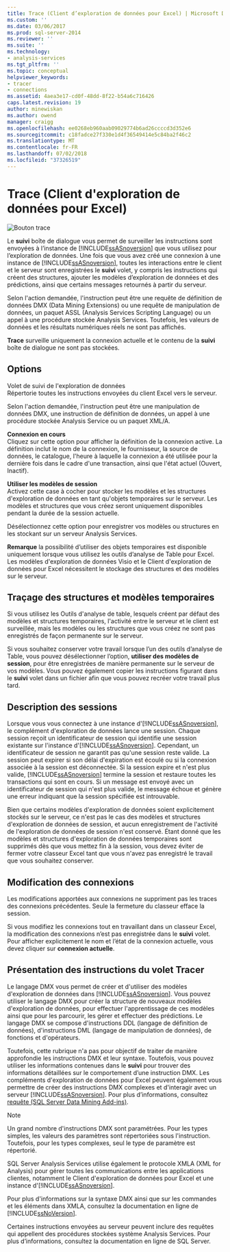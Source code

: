 ```yaml
---
title: Trace (Client d’exploration de données pour Excel) | Microsoft Docs
ms.custom: ''
ms.date: 03/06/2017
ms.prod: sql-server-2014
ms.reviewer: ''
ms.suite: ''
ms.technology:
- analysis-services
ms.tgt_pltfrm: ''
ms.topic: conceptual
helpviewer_keywords:
- tracer
- connections
ms.assetid: 4aea3e17-cd0f-48dd-8f22-b54a6c716426
caps.latest.revision: 19
author: minewiskan
ms.author: owend
manager: craigg
ms.openlocfilehash: ee0268eb960aab09029774b6ad26ccccd3d352e6
ms.sourcegitcommit: c18fadce27f330e1d4f36549414e5c84ba2f46c2
ms.translationtype: MT
ms.contentlocale: fr-FR
ms.lasthandoff: 07/02/2018
ms.locfileid: "37326519"
---
```

# <a name="trace-data-mining-client-for-excel"></a>Trace (Client d'exploration de données pour Excel)
  ![Bouton trace](media/misc-trace.gif "bouton Trace")  
  
 Le **suivi** boîte de dialogue vous permet de surveiller les instructions sont envoyées à l’instance de [!INCLUDE[ssASnoversion](../includes/ssasnoversion-md.md)] que vous utilisez pour l’exploration de données. Une fois que vous avez créé une connexion à une instance de [!INCLUDE[ssASnoversion](../includes/ssasnoversion-md.md)], toutes les interactions entre le client et le serveur sont enregistrées le **suivi** volet, y compris les instructions qui créent des structures, ajouter les modèles d’exploration de données et des prédictions, ainsi que certains messages retournés à partir du serveur.  
  
 Selon l'action demandée, l'instruction peut être une requête de définition de données DMX (Data Mining Extensions) ou une requête de manipulation de données, un paquet ASSL (Analysis Services Scripting Language) ou un appel à une procédure stockée Analysis Services. Toutefois, les valeurs de données et les résultats numériques réels ne sont pas affichés.  
  
 **Trace** surveille uniquement la connexion actuelle et le contenu de la **suivi** boîte de dialogue ne sont pas stockées.  
  
## <a name="options"></a>Options  
 Volet de suivi de l'exploration de données  
 Répertorie toutes les instructions envoyées du client Excel vers le serveur.  
  
 Selon l'action demandée, l'instruction peut être une manipulation de données DMX, une instruction de définition de données, un appel à une procédure stockée Analysis Service ou un paquet XML/A.  
  
 **Connexion en cours**  
 Cliquez sur cette option pour afficher la définition de la connexion active. La définition inclut le nom de la connexion, le fournisseur, la source de données, le catalogue, l'heure à laquelle la connexion a été utilisée pour la dernière fois dans le cadre d'une transaction, ainsi que l'état actuel (Ouvert, Inactif).  
  
 **Utiliser les modèles de session**  
 Activez cette case à cocher pour stocker les modèles et les structures d'exploration de données en tant qu'objets temporaires sur le serveur. Les modèles et structures que vous créez seront uniquement disponibles pendant la durée de la session actuelle.  
  
 Désélectionnez cette option pour enregistrer vos modèles ou structures en les stockant sur un serveur Analysis Services.  
  
 **Remarque** la possibilité d’utiliser des objets temporaires est disponible uniquement lorsque vous utilisez les outils d’analyse de Table pour Excel. Les modèles d'exploration de données Visio et le Client d'exploration de données pour Excel nécessitent le stockage des structures et des modèles sur le serveur.  
  
## <a name="tracing-temporary-structures-and-models"></a>Traçage des structures et modèles temporaires  
 Si vous utilisez les Outils d'analyse de table, lesquels créent par défaut des modèles et structures temporaires, l'activité entre le serveur et le client est surveillée, mais les modèles ou les structures que vous créez ne sont pas enregistrés de façon permanente sur le serveur.  
  
 Si vous souhaitez conserver votre travail lorsque l’un des outils d’analyse de Table, vous pouvez désélectionner l’option, **utiliser des modèles de session**, pour être enregistrées de manière permanente sur le serveur de vos modèles. Vous pouvez également copier les instructions figurant dans le **suivi** volet dans un fichier afin que vous pouvez recréer votre travail plus tard.  
  
## <a name="understanding-sessions"></a>Description des sessions  
 Lorsque vous vous connectez à une instance d'[!INCLUDE[ssASnoversion](../includes/ssasnoversion-md.md)], le complément d'exploration de données lance une session. Chaque session reçoit un identificateur de session qui identifie une session existante sur l'instance d'[!INCLUDE[ssASnoversion](../includes/ssasnoversion-md.md)]. Cependant, un identificateur de session ne garantit pas qu'une session reste valide. La session peut expirer si son délai d'expiration est écoulé ou si la connexion associée à la session est déconnectée. Si la session expire et n'est plus valide, [!INCLUDE[ssASnoversion](../includes/ssasnoversion-md.md)] termine la session et restaure toutes les transactions qui sont en cours. Si un message est envoyé avec un identificateur de session qui n'est plus valide, le message échoue et génère une erreur indiquant que la session spécifiée est introuvable.  
  
 Bien que certains modèles d'exploration de données soient explicitement stockés sur le serveur, ce n'est pas le cas des modèles et structures d'exploration de données de session, et aucun enregistrement de l'activité de l'exploration de données de session n'est conservé. Étant donné que les modèles et structures d'exploration de données temporaires sont supprimés dès que vous mettez fin à la session, vous devez éviter de fermer votre classeur Excel tant que vous n'avez pas enregistré le travail que vous souhaitez conserver.  
  
## <a name="changing-connections"></a>Modification des connexions  
 Les modifications apportées aux connexions ne suppriment pas les traces des connexions précédentes. Seule la fermeture du classeur efface la session.  
  
 Si vous modifiez les connexions tout en travaillant dans un classeur Excel, la modification des connexions n’est pas enregistrée dans le **suivi** volet. Pour afficher explicitement le nom et l’état de la connexion actuelle, vous devez cliquer sur **connexion actuelle**.  
  
## <a name="understanding-statements-in-the-tracer"></a>Présentation des instructions du volet Tracer  
 Le langage DMX vous permet de créer et d'utiliser des modèles d'exploration de données dans [!INCLUDE[ssASnoversion](../includes/ssasnoversion-md.md)]. Vous pouvez utiliser le langage DMX pour créer la structure de nouveaux modèles d'exploration de données, pour effectuer l'apprentissage de ces modèles ainsi que pour les parcourir, les gérer et effectuer des prédictions. Le langage DMX se compose d'instructions DDL (langage de définition de données), d'instructions DML (langage de manipulation de données), de fonctions et d'opérateurs.  
  
 Toutefois, cette rubrique n'a pas pour objectif de traiter de manière approfondie les instructions DMX et leur syntaxe. Toutefois, vous pouvez utiliser les informations contenues dans le **suivi** pour trouver des informations détaillées sur le comportement d’une instruction DMX. Les compléments d'exploration de données pour Excel peuvent également vous permettre de créer des instructions DMX complexes et d'interagir avec un serveur [!INCLUDE[ssASnoversion](../includes/ssasnoversion-md.md)]. Pour plus d’informations, consultez [requête &#40;SQL Server Data Mining Add-ins&#41;](query-sql-server-data-mining-add-ins.md).  
  
> [!NOTE]  
>  Un grand nombre d'instructions DMX sont paramétrées. Pour les types simples, les valeurs des paramètres sont répertoriées sous l'instruction. Toutefois, pour les types complexes, seul le type de paramètre est répertorié.  
  
 SQL Server Analysis Services utilise également le protocole XMLA (XML for Analysis) pour gérer toutes les communications entre les applications clientes, notamment le Client d'exploration de données pour Excel et une instance d'[!INCLUDE[ssASnoversion](../includes/ssasnoversion-md.md)].  
  
 Pour plus d'informations sur la syntaxe DMX ainsi que sur les commandes et les éléments dans XMLA, consultez la documentation en ligne de [!INCLUDE[ssNoVersion](../includes/ssnoversion-md.md)].  
  
 Certaines instructions envoyées au serveur peuvent inclure des requêtes qui appellent des procédures stockées système Analysis Services. Pour plus d’informations, consultez la documentation en ligne de SQL Server.  
  
  
